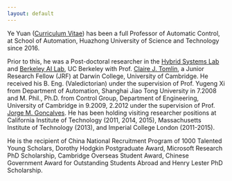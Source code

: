 ```yaml
---
layout: default
---
```



Ye Yuan (<a href="https://hybrid.eecs.berkeley.edu/~yeyuan/cv_yeyuan_2016.pdf">Curriculum Vitae</a>) has been a full Professor of Automatic Control, at School of Automation, Huazhong University of Science and Technology since 2016. 

Prior to this, he was a Post-doctoral researcher in the [Hybrid Systems Lab](http://hybrid.eecs.berkeley.edu/) and [Berkeley AI Lab](http://bair.berkeley.edu/index.html#header), UC Berkeley with Prof. [Claire J. Tomlin](http://eecs.berkeley.edu/~tomlin), a Junior Research Fellow (JRF) at Darwin College, University of Cambridge. He received his B. Eng. (Valedictorian) under the supervision of Prof. Yugeng Xi from Department of Automation, Shanghai Jiao Tong University in 7.2008 and M. Phil., Ph.D. from Control Group, Department of Engineering, University of Cambridge in 9.2009, 2.2012 under the supervision of Prof. [Jorge M. Goncalves](http://wwwen.uni.lu/lcsb/people/jorge_goncalves). He has been holding visiting researcher positions at California Institute of Technology (2011, 2014, 2015), Massachusetts Institute of Technology (2013), and Imperial College London (2011-2015). 

He is the recipient of China National Recruitment Program of 1000 Talented Young Scholars, Dorothy Hodgkin Postgraduate Award, Microsoft Research PhD Scholarship, Cambridge Overseas Student Award, Chinese Government Award for Outstanding Students Abroad and Henry Lester PhD Scholarship.


